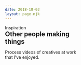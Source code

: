 ```yaml
---
date: 2018-10-03
layout: page.njk
---
```



<section id="videos" class="videos">
    <div>
      <div class="page-tag">Inspiration</div>
      <h2 class="page-title">Other people making things</h2>
      <p class="page-desc">Process videos of creatives at work that I've enjoyed.</p>
    </div>
    <vid
      v-for="(video, index) in videos"
      :video="video"
    />
</section>


<script type="text/x-template" id="tpl-vid">
  <article class="vid">
    <a :href="`https://www.youtube.com/watch?v=${video.id}`">
      <div
        ref="thumb"
        class="thumb"
        :style="`background-image: url(/media/inspiration/${this.video.filename}.jpg)`""
        @mouseenter="onMouseenter"
        @mouseleave="onMouseleave"
        @mousemove="onMousemove"
      >
        <div
          v-if="isScrubbing"
          class="thumb-preview"
          :style="`
            background-image: url(/media/inspiration/${this.video.filename}-sprite.jpg);
            background-position: ${imgNum * 240}px 0;
          `"
        />
      </div>
    </a>
    <div class="details">
      <div class="duration">{{ video.duration }}</div>
      <a :href="`https://www.youtube.com/watch?v=${video.id}`">
        <h2 class="title">
          {{ video.customTitle }}
        </h2>
      </a>
    </div>
  </article>
</script>

<style>

:root {
  --vid-width: 240px;
  --vid-height: 135px;
}

.videos {
  display: grid;
  grid-template-columns: repeat(auto-fill, var(--vid-width));
  grid-column-gap: 24px;
  grid-row-gap: 24px;
}

.vid {
  width: var(--vid-width);
}

.thumb {
  display: block;
  width: var(--vid-width);
  height: var(--vid-height);
  margin-bottom: 4px;
  border-radius: var(--border-radius);
  background-size: cover;
}

.thumb-preview {
  width: var(--vid-width);
  height: var(--vid-height);
  border-radius: var(--border-radius);
  background-size: cover;
}

.details a {
  color: var(--color);
}

.duration {
  float: right;
  margin-left: 4px;
  color: var(--primary-color);
  font-weight: 600;
  font-size: 14px;
}

.title {
  margin: 0;
  font-size: 14px;
}

.page-title {
  margin: 0;
}

.page-desc {
  font-size: 14px;
}

</style>

<script src="/js/axios.min.js"></script>
<script src="/js/vue.min.js"></script>

<script>


const previewFrameCount = 20;

Vue.component('vid', {
  template: '#tpl-vid',  
  
  props: {
    video: Object,
  },
  
  data() {
    return {
      frameQueued: false,

      isScrubbing: false,
      thumbX: null,
      thumbWidth: null,
      mouseX: null,
      mouseThumbX: null,
    };
  },

  computed: {
    imgNum() {
      if (this.isScrubbing) {
        let scrubPercent = (this.mouseX - this.thumbX) / this.thumbWidth;
        return (Math.floor(
          (scrubPercent * 100) /
          (100 / previewFrameCount) + 1)
        );
      } else {
        return 1;
      }
    },
  },

  mounted() {
    this.saveThumbDims();
  },
  
  methods: {
    // Save thumbnail x position and width to data obj
    saveThumbDims() {
      const domRect = this.$refs.thumb.getBoundingClientRect();
      this.thumbX = domRect.x;
      this.thumbWidth = domRect.width;
    },
    onMouseenter(e) {
      this.saveThumbDims();
      this.mouseX = e.pageX;
      this.isScrubbing = true;
    },
    onMouseleave(e) {
      this.isScrubbing = false;
    },
    onMousemove(e) {
      if (!this.frameQueued) {
        this.frameQueued = true;
        requestAnimationFrame(this.updateMouseX.bind(this,e))
      }
    },
    updateMouseX(e) {
      this.frameQueued = false;
      this.mouseX = e.pageX;
    }
  },

});

new Vue({
  el: '#videos',
  
  data() {
    return {
      videos: [],
    };
  },
  
  created() {
    axios.get('/data/inspiration-videos.json')
    .then((response) => {
      this.videos = response.data;
    })
    .catch((error) => {
      console.log(error);
    })
  },
});
</script>
